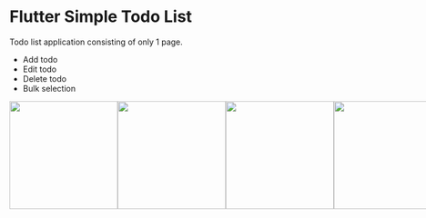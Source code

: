 # Flutter Simple Todo List

Todo list application consisting of only 1 page.

- Add todo
- Edit todo
- Delete todo
- Bulk selection

<div style="display: flex; flex-direction: row;">
  <img src="https://i.imgur.com/GXktjSO.png" width="190px;">
  <img src="https://i.imgur.com/LVzpSiR.png" width="190px;">
  <img src="https://i.imgur.com/yg4RWTG.png" width="190px;">
  <img src="https://i.imgur.com/DLP1gZb.png" width="190px;">
  <img src="https://i.imgur.com/Pf9DqBc.png" width="190px;">
</div>
